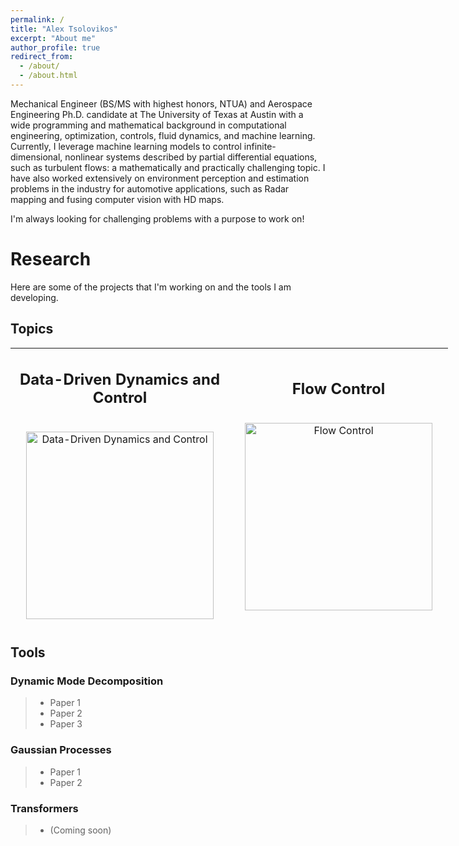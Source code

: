 ```yaml
---
permalink: /
title: "Alex Tsolovikos"
excerpt: "About me"
author_profile: true
redirect_from: 
  - /about/
  - /about.html
---
```


Mechanical Engineer (BS/MS with highest honors, NTUA) and Aerospace Engineering Ph.D. candidate at The University of Texas at Austin with a wide programming and mathematical background in computational engineering, optimization, controls, fluid dynamics, and machine learning. Currently, I leverage machine learning models to control infinite-dimensional, nonlinear systems described by partial differential equations, such as turbulent flows: a mathematically and practically challenging topic. I have also worked extensively on environment perception and estimation problems in the industry for automotive applications, such as Radar mapping and fusing computer vision with HD maps.

I'm always looking for challenging problems with a purpose to work on!


# Research

Here are some of the projects that I'm working on and the tools I am developing.

## Topics


<table style="width: 700px; height: 446px; margin-left: auto; margin-right: auto; border: 0px solid black;">
<tbody>
<tr>
<td style="width: 350px; text-align: center; border: 0px solid black;">
<h2>Data-Driven Dynamics and Control</h2>
<br /><img src="https://alextsolovikos.github.io/docs/deep_gp_koopman_example.png" alt="Data-Driven Dynamics and Control" height="300"/></td>
<td style="width: 350px; text-align: center;">
<h2>Flow Control</h2>
<br /><img src="https://alextsolovikos.github.io/docs/multiple_lsms_dns_overview.png" alt="Flow Control" height="300"/></td>
</tr>
<tr>
<td style="width: 350px; text-align: center;">
<h2>Stochastic Optimal Control</h2>
<br /><img src="https://alextsolovikos.github.io/docs/greedy_covariance_2d.png" alt="Stochastic Optimal Control" height="300"/></td>
<td style="width: 350px; text-align: center;">
<h2>Motion Prediction</h2>
<br /><img src="https://alextsolovikos.github.io/docs/transformer-example-prediction.png" alt="Motion Prediction" height="300"/></td>
</tr>
</tbody>
</table>


## Tools


### Dynamic Mode Decomposition
> - Paper 1
> - Paper 2
> - Paper 3

### Gaussian Processes
> - Paper 1
> - Paper 2

### Transformers
> - (Coming soon)




